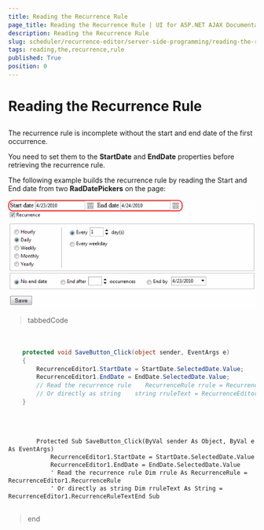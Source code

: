 ```yaml
---
title: Reading the Recurrence Rule
page_title: Reading the Recurrence Rule | UI for ASP.NET AJAX Documentation
description: Reading the Recurrence Rule
slug: scheduler/recurrence-editor/server-side-programming/reading-the-recurrence-rule
tags: reading,the,recurrence,rule
published: True
position: 0
---
```


# Reading the Recurrence Rule



## 

The recurrence rule is incomplete without the start and end date of the first occurrence.

You need to set them to the __StartDate__ and __EndDate__ properties before retrieving the recurrence rule.

The following example builds the recurrence rule by reading the Start and End date from two __RadDatePickers__ on the page:

![Save Recurrence](images/scheduler_saverecurrence.png)

>tabbedCode

````C#
	     
	
	protected void SaveButton_Click(object sender, EventArgs e)
	{    
	    RecurrenceEditor1.StartDate = StartDate.SelectedDate.Value;    
	    RecurrenceEditor1.EndDate = EndDate.SelectedDate.Value;
	    // Read the recurrence rule    RecurrenceRule rrule = RecurrenceEditor1.RecurrenceRule;
	    // Or directly as string    string rruleText = RecurrenceEditor1.RecurrenceRuleText;
	}
				
````



````VB.NET
	     
	
	    Protected Sub SaveButton_Click(ByVal sender As Object, ByVal e As EventArgs)
	        RecurrenceEditor1.StartDate = StartDate.SelectedDate.Value
	        RecurrenceEditor1.EndDate = EndDate.SelectedDate.Value
	        ' Read the recurrence rule Dim rrule As RecurrenceRule = RecurrenceEditor1.RecurrenceRule
	        ' Or directly as string Dim rruleText As String = RecurrenceEditor1.RecurrenceRuleTextEnd Sub
	
````


>end
